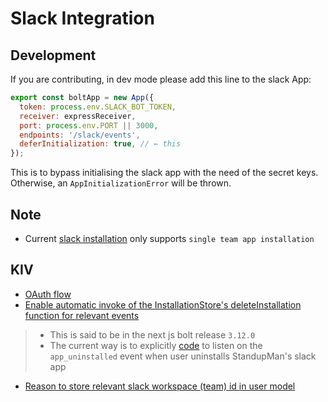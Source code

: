 # Slack Integration
## Development
If you are contributing, in dev mode please add this line to the slack App:
```js
export const boltApp = new App({
  token: process.env.SLACK_BOT_TOKEN,
  receiver: expressReceiver,
  port: process.env.PORT || 3000,
  endpoints: '/slack/events',
  deferInitialization: true, // ← this
});
```

This is to bypass initialising the slack app with the need of the secret keys. Otherwise, an `AppInitializationError` will be thrown.

## Note
- Current [slack installation](./app.js#L13) only supports `single team app installation`

## KIV
- [OAuth flow](https://github.com/slackapi/bolt-js/issues/1409#issuecomment-1086129659)
- [Enable automatic invoke of the InstallationStore's deleteInstallation function for relevant events](https://github.com/slackapi/bolt-js/issues/1203)
> - This is said to be in the next js bolt release `3.12.0`
> - The current way is to explicitly [code](./app.js#L344) to listen on the `app_uninstalled` event when user uninstalls StandupMan's slack app
- [Reason to store relevant slack workspace (team) id in user model](https://github.com/slackapi/bolt-js/issues/708#issuecomment-782425142)